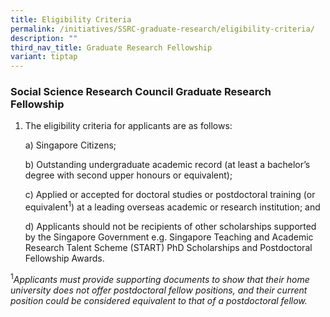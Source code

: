 ```yaml
---
title: Eligibility Criteria
permalink: /initiatives/SSRC-graduate-research/eligibility-criteria/
description: ""
third_nav_title: Graduate Research Fellowship
variant: tiptap
---
```

<h3><strong>Social Science Research Council Graduate Research Fellowship</strong></h3>
<ol data-tight="true" class="tight">
<li>
<p>The eligibility criteria for applicants are as follows:&nbsp;</p>
<p>a) Singapore Citizens;</p>
<p>b) Outstanding undergraduate academic record (at least a bachelor’s degree
with second upper honours or equivalent);</p>
<p>c) Applied or accepted for doctoral studies or postdoctoral training (or
equivalent<sup>1</sup>) at a leading overseas academic or research institution;
and</p>
<p>d) Applicants should not be recipients of other scholarships supported
by the Singapore Government e.g. Singapore Teaching and Academic Research
Talent Scheme (START) PhD Scholarships and Postdoctoral Fellowship Awards.</p>
</li>
</ol>
<p></p>
<p><sup>1</sup><em>Applicants must provide supporting documents to show that their home university does not offer postdoctoral fellow positions, and their current position could be considered equivalent to that of a postdoctoral fellow.</em>
</p>
